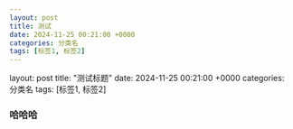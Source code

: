 ```yaml
---
layout: post
title: 测试
date: 2024-11-25 00:21:00 +0000
categories: 分类名
tags: [标签1, 标签2]
---
```


<!--more-->

layout: post
title: "测试标题"
date: 2024-11-25 00:21:00 +0000
categories: 分类名
tags: [标签1, 标签2]​





### 哈哈哈

